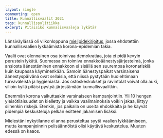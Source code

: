 ```yaml
---
layout: single
commenting: open
title: Kunnallisvaalit 2021
tags: kunnallispolitiikka
excerpt: Pitäisikö kunnalisvaaleja lykätä?
---
```

Länsiväylässä oli viikonloppuna [mielipidekirjoitus](https://www.lansivayla.fi/paakirjoitus-mielipide/3593124), jossa ehdotettiin kunnallisvaalien lykkäämistä korona-epidemian takia.

Vaalit ovat olennainen osa toimivaa demokratiaa, jota ei pidä kevyin perustein lykätä. Suomessa on toimiva ennakkoäänestysjärjestelmä, jonka ansiosta äänestäminen ennakkoon ei sisällä sen suurempaa koronariskiä kuin kaupassa käyminenkään. Samoin äänestyspaikat varsinaisena äänestyspäivänä ovat sellaisia, että niissä pystytään huolehtimaan turvaväleistä ja hygieniasta. Jos ostoskeskukset ja ravintolat voivat olla auki, silloin kyllä pitäisi pystyä järjestämään kunnallisvaalitkin.

Enemmän korona vaikuttaakin varsinaiseen kampanjointiin. Yli 10 hengen yleisötilaisuudet on kielletty ja vaikka vaalimainoksia voikin jakaa, liittyy siihenkin riskejä. Etenkin, jos paikalla on useita ehdokkaita ja he käyvät pidempiä keskusteluja pelkän esitteen jakamisen lisäksi.

Mielestäni nykytilanne ei anna perusteltua syytä vaalien lykkäämiseen,
mutta kampanjoinnin pelisäännöistä olisi käytävä keskustelua. Muuten edessä on kaaos.